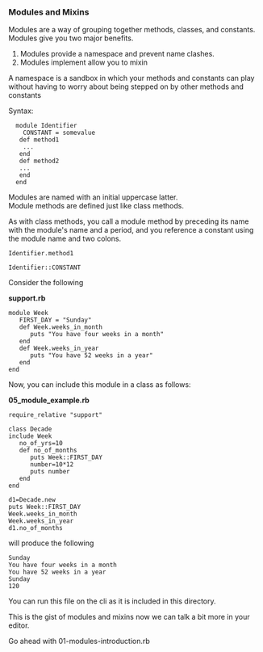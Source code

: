 ### Modules and Mixins 
 
 Modules are a way of grouping together methods, classes, and constants.
 Modules give you two major benefits.

 1. Modules provide a namespace and prevent name clashes.
 2. Modules implement allow you to mixin

  A namespace is a sandbox in which your methods and constants can play without having to worry
  about being stepped on by other methods and constants

  Syntax:
  
```
  module Identifier
  	CONSTANT = somevalue
   def method1
   	...
   end
   def method2
   ...
   end
  end
```

  Modules are named with an initial uppercase latter.<br/>
  Module methods are defined just like class methods.

As with class methods, you call a module method by preceding its name with the module's name and a period, and you reference a constant using the module name and two colons.

```
Identifier.method1

Identifier::CONSTANT
```

Consider the following

**support.rb**

```
module Week
   FIRST_DAY = "Sunday"
   def Week.weeks_in_month
      puts "You have four weeks in a month"
   end
   def Week.weeks_in_year
      puts "You have 52 weeks in a year"
   end
end
```

Now, you can include this module in a class as follows:

**05\_module\_example.rb**

```
require_relative "support"

class Decade
include Week
   no_of_yrs=10
   def no_of_months
      puts Week::FIRST_DAY
      number=10*12
      puts number
   end
end

d1=Decade.new
puts Week::FIRST_DAY
Week.weeks_in_month
Week.weeks_in_year
d1.no_of_months
```

will produce the following

```
Sunday
You have four weeks in a month
You have 52 weeks in a year
Sunday
120
```

You can run this file on the cli as it is included in this directory.

This is the gist of modules and mixins now we can talk a bit more in your editor. 

Go ahead with 01-modules-introduction.rb
 
